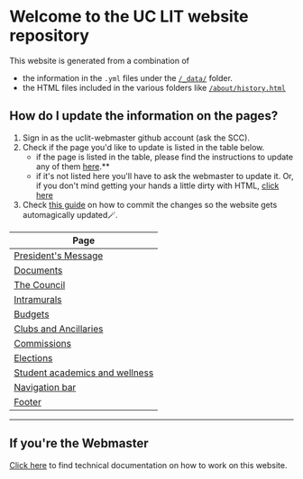 # Welcome to the UC LIT website repository

This website is generated from a combination of 
- the information in the `.yml` files under the [`/_data/`](_data/) folder.
- the HTML files included in the various folders like [`/about/history.html`](about/history.html)

## How do I update the information on the pages?
1. Sign in as the uclit-webmaster github account (ask the SCC).
2. Check if the page you'd like to update is listed in the table below.
    * if the page is listed in the table, please find the instructions to update any of them [here](Docs/not_webmaster.md).**
    * if it's not listed here you'll have to ask the webmaster to update it. Or, if you don't mind getting your hands a little dirty with HTML, [click here](Docs/webmaster.md) 
3. Check [this guide](/Docs/how_to_commit.md) on how to commit the changes so the website gets automagically updated🪄.

|Page|
| -- |
|[President's Message](Docs/not_webmaster.md#presidents-message)|
|[Documents](Docs/not_webmaster.md#Documents)|
|[The Council](Docs/not_webmaster.md#Council)|
|[Intramurals](Docs/not_webmaster.md#Intramurals)|
|[Budgets](Docs/not_webmaster.md#Budgets)|
|[Clubs and Ancillaries](Docs/not_webmaster.md#Clubs-and-Ancillaries)|
|[Commissions](Docs/not_webmaster.md#Commissions)|
|[Elections](Docs/not_webmaster.md#Elections)|
|[Student academics and wellness](Docs/not_webmaster.md#student-academics-and-wellness)|
|[Navigation bar](Docs/not_webmaster.md#Navigation-bar)|
|[Footer](Docs/not_webmaster.md#Footer)|

----

## If you're the Webmaster
[Click here](Docs/webmaster.md) to find technical documentation on how to work on this website.
